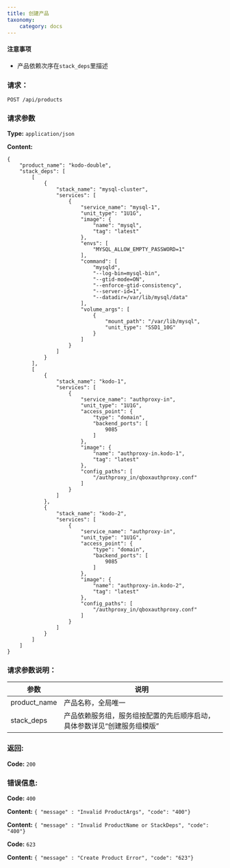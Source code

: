 ```yaml
---
title: 创建产品
taxonomy:
    category: docs
---
```

 

#### 注意事项

- 产品依赖次序在`stack_deps`里描述

### 请求：

    POST /api/products

### 请求参数
	
**Type:** `application/json`

**Content:**

```
{
	"product_name": "kodo-double",
	"stack_deps": [
		[
			{
				"stack_name": "mysql-cluster",
				"services": [
					{
						"service_name": "mysql-1",
						"unit_type": "1U1G",
						"image": {
							"name": "mysql",
							"tag": "latest"
						},
						"envs": [
							"MYSQL_ALLOW_EMPTY_PASSWORD=1"
						],
						"command": [
							"mysqld",
							"--log-bin=mysql-bin",
							"--gtid-mode=ON",
							"--enforce-gtid-consistency",
							"--server-id=1",
							"--datadir=/var/lib/mysql/data"
						],
						"volume_args": [
							{
								"mount_path": "/var/lib/mysql",
								"unit_type": "SSD1_10G"
							}
						]
					}
				]
			}
		],
		[
			{
				"stack_name": "kodo-1",
				"services": [
					{
						"service_name": "authproxy-in",
						"unit_type": "1U1G",
						"access_point": {
							"type": "domain",
							"backend_ports": [
								9085
							]
						},
						"image": {
							"name": "authproxy-in.kodo-1",
							"tag": "latest"
						},
						"config_paths": [
							"/authproxy_in/qboxauthproxy.conf"
						]
					}
				]
			},
			{
				"stack_name": "kodo-2",
				"services": [
					{
						"service_name": "authproxy-in",
						"unit_type": "1U1G",
						"access_point": {
							"type": "domain",
							"backend_ports": [
								9085
							]
						},
						"image": {
							"name": "authproxy-in.kodo-2",
							"tag": "latest"
						},
						"config_paths": [
							"/authproxy_in/qboxauthproxy.conf"
						]
					}
				]
			}
		]
	]
}
```

### 请求参数说明：

|参数|说明|
|---|---|
|product_name|产品名称，全局唯一|
|stack_deps|产品依赖服务组，服务组按配置的先后顺序启动，具体参数详见“创建服务组模版”|


### 返回:

**Code:** `200`

### 错误信息:

**Code:** `400`

**Content:** `{ "message" : "Invalid ProductArgs", "code": "400"}`

**Content:** `{ "message" : "Invalid ProductName or StackDeps", "code": "400"}`

**Code:** `623`

**Content:** `{ "message" : "Create Product Error", "code": "623"}`